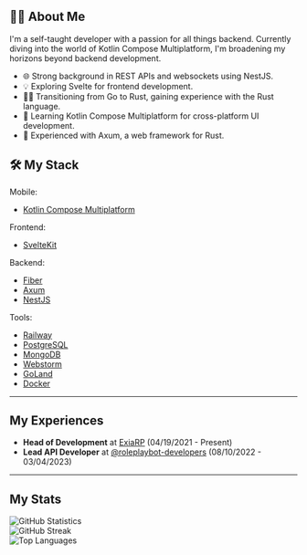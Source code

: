 ## :man_technologist: About Me

I'm a self-taught developer with a passion for all things backend. Currently diving into the world of Kotlin Compose Multiplatform, I'm broadening my horizons beyond backend development.

- 🌐 Strong background in REST APIs and websockets using NestJS.
- 💡 Exploring Svelte for frontend development.
- 👨‍💻 Transitioning from Go to Rust, gaining experience with the Rust language.
- 📱 Learning Kotlin Compose Multiplatform for cross-platform UI development.
- 💼 Experienced with Axum, a web framework for Rust.

## :hammer_and_wrench: My Stack

Mobile:
- [Kotlin Compose Multiplatform](https://www.jetbrains.com/kotlin-multiplatform/)

Frontend:
- [SvelteKit](https://kit.svelte.dev/)

Backend:
- [Fiber](https://github.com/gofiber/fiber)
- [Axum](https://github.com/tokio-rs/axum)
- [NestJS](https://nestjs.com)

Tools:
- [Railway](https://railway.app/)
- [PostgreSQL](https://www.postgresql.org/)
- [MongoDB](https://www.mongodb.com/)
- [Webstorm](https://www.jetbrains.com/webstorm/)
- [GoLand](https://www.jetbrains.com/go/)
- [Docker](https://www.docker.com/)

---

## My Experiences

- **Head of Development** at [ExiaRP](https://discord.gg/PvDaRnCwwe) (04/19/2021 - Present)
- **Lead API Developer** at [@roleplaybot-developers](https://github.com/roleplaybot-developers) (08/10/2022 - 03/04/2023)

---

## My Stats

![GitHub Statistics](https://github-readme-stats-eight-theta.vercel.app/api?username=subtosharki&show_icons=true&theme=dark&include_all_commits=true&count_private=true)
<br>
![GitHub Streak](http://github-readme-streak-stats.herokuapp.com?user=subtosharki&theme=dark)
<br>
![Top Languages](https://github-readme-stats.vercel.app/api/top-langs/?username=subtosharki&layout=compact&theme=dark)
